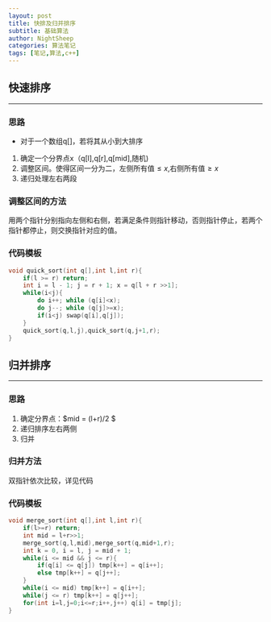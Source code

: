 ```yaml
---
layout: post
title: 快排及归并排序
subtitle: 基础算法
author: NightSheep
categories: 算法笔记
tags: [笔记,算法,c++]
---
```

## 快速排序

---

### 思路

- 对于一个数组q[]，若将其从小到大排序

1. 确定一个分界点x（q[l],q[r],q[mid],随机)
2. 调整区间。使得区间一分为二，左侧所有值$\leq x$,右侧所有值$\geq x$
3. 递归处理左右两段

### 调整区间的方法

用两个指针分别指向左侧和右侧，若满足条件则指针移动，否则指针停止，若两个指针都停止，则交换指针对应的值。

### 代码模板

```CPP
void quick_sort(int q[],int l,int r){
    if(l >= r) return;
    int i = l - 1; j = r + 1; x = q[l + r >>1];
    while(i<j){
        do i++; while (q[i]<x);
        do j--; while (q[j]>=x);
        if(i<j) swap(q[i],q[j]);
    }
    quick_sort(q,l,j),quick_sort(q,j+1,r);
}
```



## 归并排序

---

### 思路

1. 确定分界点：$mid = (l+r)/2 $
2. 递归排序左右两侧
3. 归并

### 归并方法

双指针依次比较，详见代码

### 代码模板

```cpp
void merge_sort(int q[],int l,int r){
    if(l>=r) return;
    int mid = l+r>>1;
    merge_sort(q,l,mid),merge_sort(q,mid+1,r);
    int k = 0, i = l, j = mid + 1;
    while(i <= mid && j <= r){
        if(q[i] <= q[j]) tmp[k++] = q[i++];
        else tmp[k++] = q[j++];
    }
    while(i <= mid) tmp[k++] = q[i++];
    while(j <= r) tmp[k++] = q[j++];
    for(int i=l,j=0;i<=r;i++,j++) q[i] = tmp[j];
}
```

